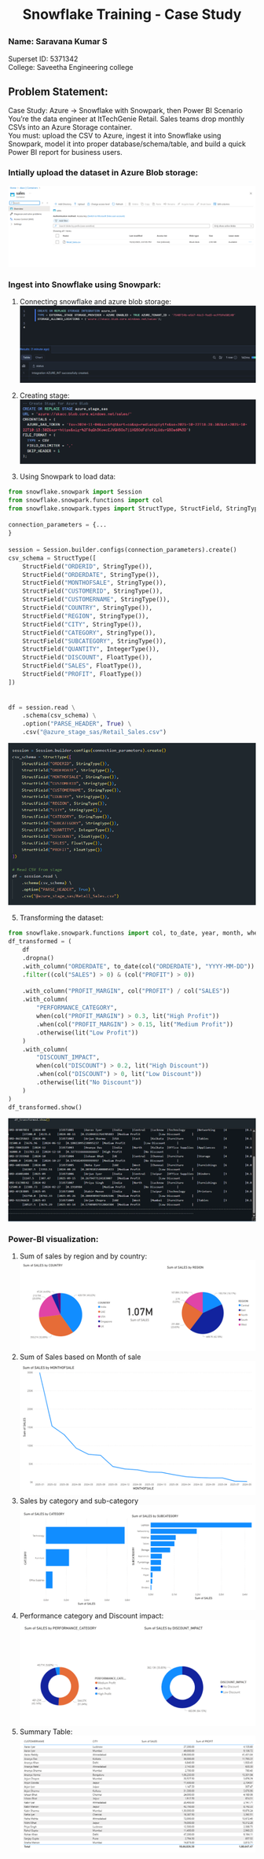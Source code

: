 # <p align='center'> Snowflake Training - Case Study </p>
### Name: Saravana Kumar S
Superset ID: 5371342<br>
College: Saveetha Engineering college

## Problem Statement:
Case Study: Azure → Snowflake with Snowpark, then Power BI
Scenario <br>
You’re the data engineer at ItTechGenie Retail. Sales teams drop monthly CSVs into an Azure Storage container. <br>
You must:
upload the CSV to Azure,
ingest it into Snowflake using Snowpark,
model it into proper database/schema/table, and
build a quick Power BI report for business users.

### Intially upload the dataset in Azure Blob storage:

![](./img/o1.png)

### Ingest into Snowflake using Snowpark:

1. Connecting snowflake and azure blob storage:
![](./img/o3.png)

2. Creating stage:
![](./img/o2.png)

3. Using Snowpark to load data:
```py
from snowflake.snowpark import Session
from snowflake.snowpark.functions import col
from snowflake.snowpark.types import StructType, StructField, StringType, DateType, IntegerType, FloatType

connection_parameters = {...
}

session = Session.builder.configs(connection_parameters).create()
csv_schema = StructType([
    StructField("ORDERID", StringType()),
    StructField("ORDERDATE", StringType()),
    StructField("MONTHOFSALE", StringType()),
    StructField("CUSTOMERID", StringType()),
    StructField("CUSTOMERNAME", StringType()),
    StructField("COUNTRY", StringType()),
    StructField("REGION", StringType()),
    StructField("CITY", StringType()),
    StructField("CATEGORY", StringType()),
    StructField("SUBCATEGORY", StringType()),
    StructField("QUANTITY", IntegerType()),
    StructField("DISCOUNT", FloatType()),
    StructField("SALES", FloatType()),
    StructField("PROFIT", FloatType())
])


df = session.read \
    .schema(csv_schema) \
    .option("PARSE_HEADER", True) \
    .csv("@azure_stage_sas/Retail_Sales.csv")
```
![](./img/o4.png)

5. Transforming the dataset:
```py
from snowflake.snowpark.functions import col, to_date, year, month, when, lit
df_transformed = (
    df
    .dropna()
    .with_column("ORDERDATE", to_date(col("ORDERDATE"), "YYYY-MM-DD"))
    .filter((col("SALES") > 0) & (col("PROFIT") > 0))

    .with_column("PROFIT_MARGIN", col("PROFIT") / col("SALES"))
    .with_column(
        "PERFORMANCE_CATEGORY",
        when(col("PROFIT_MARGIN") > 0.3, lit("High Profit"))
        .when(col("PROFIT_MARGIN") > 0.15, lit("Medium Profit"))
        .otherwise(lit("Low Profit"))
    )
    .with_column(
        "DISCOUNT_IMPACT",
        when(col("DISCOUNT") > 0.2, lit("High Discount"))
        .when(col("DISCOUNT") > 0, lit("Low Discount"))
        .otherwise(lit("No Discount"))
    )
)
df_transformed.show()
```
![](./img/o5.png)


### Power-BI visualization:
1. Sum of sales by region and by country:
![](./img/o6.png)
2. Sum of Sales based on Month of sale
![](./img/o7.png)
3. Sales by category and sub-category
![](./img/o8.png)
4. Performance category and Discount impact:
![](./img/o9.png)
5. Summary Table:
![](./img/o10.png)